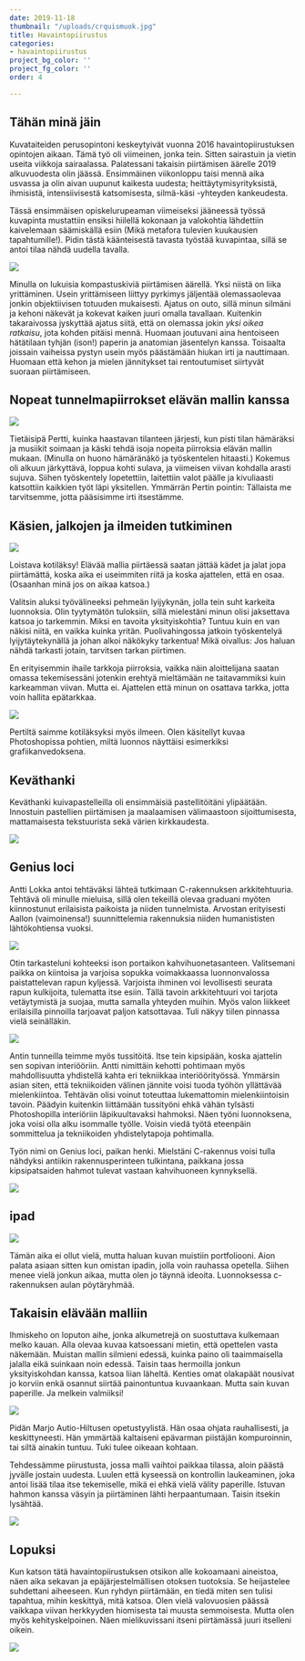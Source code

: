 ```yaml
---
date: 2019-11-18
thumbnail: "/uploads/crquismuok.jpg"
title: Havaintopiirustus
categories:
- havaintopiirustus
project_bg_color: ''
project_fg_color: ''
order: 4

---
```

## Tähän minä jäin

Kuvataiteiden perusopintoni keskeytyivät vuonna 2016 havaintopiirustuksen opintojen aikaan. Tämä työ oli viimeinen, jonka tein. Sitten sairastuin ja vietin useita viikkoja sairaalassa. Palatessani takaisin piirtämisen äärelle 2019 alkuvuodesta olin jäässä. Ensimmäinen viikonloppu taisi mennä aika usvassa ja olin aivan uupunut kaikesta uudesta; heittäytymisyrityksistä, ihmisistä, intensiivisestä katsomisesta, silmä-käsi -yhteyden kankeudesta.

Tässä ensimmäisen opiskelurupeaman viimeiseksi jääneessä työssä kuvapinta mustattiin ensiksi hiilellä kokonaan ja valokohtia lähdettiin kaivelemaan säämiskällä esiin (Mikä metafora tulevien kuukausien tapahtumille!). Pidin tästä käänteisestä tavasta työstää kuvapintaa, sillä se antoi tilaa nähdä uudella tavalla.

![](/uploads/piirustus_2016_alastom.jpg)

Minulla on lukuisia kompastuskiviä piirtämisen äärellä. Yksi niistä on liika yrittäminen. Usein yrittämiseen liittyy pyrkimys jäljentää olemassaolevaa jonkin objektiivisen totuuden mukaisesti. Ajatus on outo, sillä minun silmäni ja kehoni näkevät ja kokevat kaiken juuri omalla tavallaan. Kuitenkin takaraivossa jyskyttää ajatus siitä, että on olemassa jokin _yksi oikea ratkaisu_, jota kohden pitäisi mennä. Huomaan joutuvani aina hentoiseen hätätilaan tyhjän (ison!) paperin ja anatomian jäsentelyn kanssa. Toisaalta joissain vaiheissa pystyn usein myös päästämään hiukan irti ja nauttimaan. Huomaan että kehon ja mielen jännitykset tai rentoutumiset siirtyvät suoraan piirtämiseen.

## Nopeat tunnelmapiirrokset elävän mallin kanssa

![](/uploads/nopeat.jpg)

Tietäisipä Pertti, kuinka haastavan tilanteen järjesti, kun pisti tilan hämäräksi ja musiikit soimaan ja käski tehdä isoja nopeita piirroksia elävän mallin mukaan. (Minulla on huono hämäränäkö ja työskentelen hitaasti.) Kokemus oli alkuun järkyttävä, loppua kohti sulava, ja viimeisen viivan kohdalla arasti sujuva. Siihen työskentely lopetettiin, laitettiin valot päälle ja kivuliaasti katsottiin kaikkien työt läpi yksitellen. Ymmärrän Pertin pointin: Tällaista me tarvitsemme, jotta pääsisimme irti itsestämme.

## Käsien, jalkojen ja ilmeiden tutkiminen

![](/uploads/kädetjalat.jpg)

Loistava kotiläksy! Elävää mallia piirtäessä saatan jättää kädet ja jalat jopa piirtämättä, koska aika ei useimmiten riitä ja koska ajattelen, että en osaa. (Osaanhan minä jos on aikaa katsoa.)

Valitsin aluksi työvälineeksi pehmeän lyijykynän, jolla tein suht karkeita luonnoksia. Olin tyytymätön tuloksiin, sillä mielestäni minun olisi jaksettava katsoa jo tarkemmin. Miksi en tavoita yksityiskohtia? Tuntuu kuin en van näkisi niitä, en vaikka kuinka yritän. Puolivahingossa jatkoin työskentelyä lyijytäytekynällä ja johan alkoi näkökyky tarkentua! Mikä oivallus: Jos haluan nähdä tarkasti jotain, tarvitsen tarkan piirtimen.

En erityisemmin ihaile tarkkoja piirroksia, vaikka näin aloittelijana saatan omassa tekemisessäni jotenkin erehtyä mieltämään ne taitavammiksi kuin karkeamman viivan. Mutta ei. Ajattelen että minun on osattava tarkka, jotta voin hallita epätarkkaa.

![](/uploads/ilmeet.jpg)

Pertiltä saimme kotiläksyksi myös ilmeen. Olen käsitellyt kuvaa Photoshopissa pohtien, miltä luonnos näyttäisi esimerkiksi grafiikanvedoksena.

## Keväthanki

Keväthanki kuivapastelleilla oli ensimmäisiä pastellitöitäni ylipäätään. Innostuin pastellien piirtämisen ja maalaamisen välimaastoon sijoittumisesta, mattamaisesta tekstuurista sekä värien kirkkaudesta.

![](/uploads/piirustus_karhupieni.jpg)

## Genius loci

Antti Lokka antoi tehtäväksi lähteä tutkimaan C-rakennuksen arkkitehtuuria. Tehtävä oli minulle mieluisa, sillä olen tekeillä olevaa graduani myöten kiinnostunut erilaisista paikoista ja niiden tunnelmista. Arvostan erityisesti Aallon (vaimoinensa!) suunnittelemia rakennuksia niiden humanististen lähtökohtiensa vuoksi.

![](/uploads/c_pieni.jpg)

Otin tarkasteluni kohteeksi ison portaikon kahvihuonetasanteen. Valitsemani paikka on kiintoisa ja varjoisa sopukka voimakkaassa luonnonvalossa paistattelevan rapun kyljessä. Varjoista ihminen voi levollisesti seurata rapun kulkijoita, tulematta itse esiin. Tällä tavoin arkkitehtuuri voi tarjota vetäytymistä ja suojaa, mutta samalla yhteyden muihin. Myös valon liikkeet erilaisilla pinnoilla tarjoavat paljon katsottavaa. Tuli näkyy tiilen pinnassa vielä seinälläkin.

![](/uploads/kipsitussipieni.jpg)

Antin tunneilla teimme myös tussitöitä. Itse tein kipsipään, koska ajattelin sen sopivan interiööriin. Antti nimittäin kehotti pohtimaan myös mahdollisuutta yhdistellä kahta eri tekniikkaa interiöörityössä. Ymmärsin asian siten, että tekniikoiden välinen jännite voisi tuoda työhön yllättävää mielenkiintoa. Tehtävän olisi voinut toteuttaa lukemattomin mielenkiintoisin tavoin. Päädyin kuitenkin liittämään tussityöni ehkä vähän tylsästi Photoshopilla interiöriin läpikuultavaksi hahmoksi. Näen työni luonnoksena, joka voisi olla alku isommalle työlle. Voisin viedä työtä eteenpäin sommittelua ja tekniikoiden yhdistelytapoja pohtimalla.

Työn nimi on Genius loci, paikan henki. Mielstäni C-rakennus voisi tulla nähdyksi antiikin rakennusperinteen tulkintana, paikkana jossa kipsipatsaiden hahmot tulevat vastaan kahvihuoneen kynnyksellä.

![](/uploads/geniuslocipieni.jpg)

## ipad

![](/uploads/aula.jpg)

Tämän aika ei ollut vielä, mutta haluan kuvan muistiin portfoliooni. Aion palata asiaan sitten kun omistan ipadin, jolla voin rauhassa opetella. Siihen menee vielä jonkun aikaa, mutta olen jo täynnä ideoita. Luonnoksessa c-rakennuksen aulan pöytäryhmää.

## Takaisin elävään malliin

Ihmiskeho on loputon aihe, jonka alkumetrejä on suostuttava kulkemaan melko kauan. Alla olevaa kuvaa katsoessani mietin, että opettelen vasta näkemään. Muistan mallin silmieni edessä, kuinka paino oli taaimmaisella jalalla eikä suinkaan noin edessä. Taisin taas hermoilla jonkun yksityiskohdan kanssa, katsoa liian läheltä. Kenties omat olakapäät nousivat jo korviin enkä osannut siirtää painontuntua kuvaankaan. Mutta sain kuvan paperille. Ja melkein valmiiksi!

![](/uploads/hiilipieni.jpg)

Pidän Marjo Autio-Hiltusen opetustyylistä. Hän osaa ohjata rauhallisesti, ja keskittyneesti. Hän ymmärtää kaltaiseni epävarman piistäjän kompuroinnin, tai siltä ainakin tuntuu. Tuki tulee oikeaan kohtaan.

Tehdessämme piirustusta, jossa malli vaihtoi paikkaa tilassa, aloin päästä jyvälle jostain uudesta. Luulen että kyseessä on kontrollin laukeaminen, joka antoi lisää tilaa itse tekemiselle, mikä ei ehkä vielä välity paperille. Istuvan hahmon kanssa väsyin ja piirtäminen lähti herpaantumaan. Taisin itsekin lysähtää.

![](/uploads/3hahmoa_portfoliopieni.jpg)

## Lopuksi

Kun katson tätä havaintopiirustuksen otsikon alle kokoamaani aineistoa, näen aika sekavan ja epäjärjestelmällisen otoksen tuotoksia. Se heijastelee suhdettani aiheeseen. Kun ryhdyn piirtämään, en tiedä miten sen tulisi tapahtua, mihin keskittyä, mitä katsoa. Olen vielä valovuosien päässä vaikkapa viivan herkkyyden hiomisesta tai muusta semmoisesta. Mutta olen myös kehityskelpoinen. Näen mielikuvissani itseni piirtämässä juuri itselleni oikein.

![](/uploads/naiset.jpg)